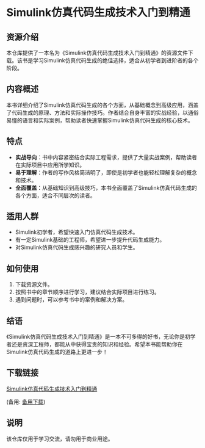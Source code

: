 # Simulink仿真代码生成技术入门到精通

## 资源介绍

本仓库提供了一本名为《Simulink仿真代码生成技术入门到精通》的资源文件下载。该书是学习Simulink仿真代码生成的绝佳选择，适合从初学者到进阶者的各个阶段。

## 内容概述

本书详细介绍了Simulink仿真代码生成的各个方面，从基础概念到高级应用，涵盖了代码生成的原理、方法和实际操作技巧。作者结合自身丰富的实战经验，以通俗易懂的语言和实际案例，帮助读者快速掌握Simulink仿真代码生成的核心技术。

## 特点

- **实战导向**：书中内容紧密结合实际工程需求，提供了大量实战案例，帮助读者在实际项目中应用所学知识。
- **易于理解**：作者的写作风格简洁明了，即使是初学者也能轻松理解复杂的概念和技术。
- **全面覆盖**：从基础知识到高级技巧，本书全面覆盖了Simulink仿真代码生成的各个方面，适合不同层次的读者。

## 适用人群

- Simulink初学者，希望快速入门仿真代码生成技术。
- 有一定Simulink基础的工程师，希望进一步提升代码生成能力。
- 对Simulink仿真代码生成感兴趣的研究人员和学生。

## 如何使用

1. 下载资源文件。
2. 按照书中的章节顺序进行学习，建议结合实际项目进行练习。
3. 遇到问题时，可以参考书中的案例和解决方案。

## 结语

《Simulink仿真代码生成技术入门到精通》是一本不可多得的好书，无论你是初学者还是资深工程师，都能从中获得宝贵的知识和经验。希望本书能帮助你在Simulink仿真代码生成的道路上更进一步！

## 下载链接
[Simulink仿真代码生成技术入门到精通](https://pan.quark.cn/s/dab2f16fe3c3) 

(备用: [备用下载](https://pan.baidu.com/s/1zkZP5_76Z_PxeEpa39bItg?pwd=1234))

## 说明

该仓库仅用于学习交流，请勿用于商业用途。

